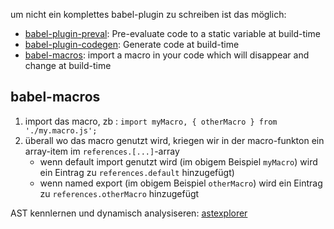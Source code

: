 um nicht ein komplettes babel-plugin zu schreiben ist das möglich:

* [babel-plugin-preval](https://github.com/kentcdodds/babel-plugin-preval):  Pre-evaluate code to a static variable at build-time
* [babel-plugin-codegen](https://github.com/kentcdodds/babel-plugin-codegen): Generate code at build-time
* [babel-macros](https://github.com/kentcdodds/babel-plugin-macros): import a macro in your code which will disappear and change at build-time

## babel-macros

1. import das macro, zb : `import myMacro, { otherMacro } from './my.macro.js';`
1. überall wo das macro genutzt wird, kriegen wir in der macro-funkton ein array-item im `references.[...]`-array
    * wenn default import genutzt wird (im obigem Beispiel `myMacro`) wird ein Eintrag zu `references.default` hinzugefügt)
    * wenn named export (im obigem Beispiel `otherMacro`) wird ein Eintrag zu `references.otherMacro` hinzugefügt 


AST kennlernen und dynamisch analysiseren: [astexplorer](https://astexplorer.net/)

